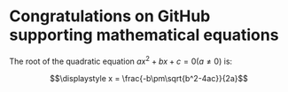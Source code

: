 Congratulations on GitHub supporting mathematical equations
===

The root of the quadratic equation $ax^2+bx+c=0 (a\neq 0)$ is:

$$\displaystyle x = \frac{-b\pm\sqrt{b^2-4ac}}{2a}$$
